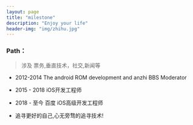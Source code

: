 ```yaml
---
layout: page
title: "milestone"
description: "Enjoy your life"
header-img: "img/zhihu.jpg"
---
```



### Path：

> 涉及 票务,垂直技术，社交,新闻等 

- 2012-2014 The android ROM development and anzhi BBS Moderator 

- 2015 - 2018 iOS开发工程师 
   
- 2018 - 至今 百度 iOS高级开发工程师   
   
- 追寻更好的自己,心无旁骛的追寻技术!






